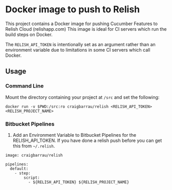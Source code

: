 Docker image to push to Relish
==============================

This project contains a Docker image for pushing Cucumber Features to Relish Cloud (relishapp.com)
This image is ideal for CI servers which run the build steps on Docker.

The `RELISH_API_TOKEN` is intentionally set as an argument rather than an environment variable due to limitations in some CI servers which call Docker.

## Usage

### Command Line

Mount the directory containing your project at `/src` and set the following:

`docker run -v $PWD:/src:ro craigbarrau/relish <RELISH_API_TOKEN> <RELISH_PROJECT_NAME>`

### Bitbucket Pipelines

1. Add an Environment Variable to Bitbucket Pipelines for the RELISH_API_TOKEN. If you have done a relish push before you can get this from `~/.relish`.
```
image: craigbarrau/relish

pipelines:
  default:
    - step:
        script:
          - ${RELISH_API_TOKEN} ${RELISH_PROJECT_NAME}
```
